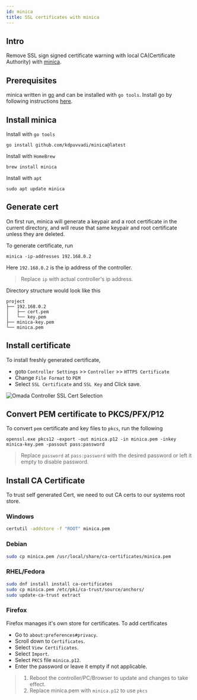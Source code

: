 ```yaml
---
id: minica
title: SSL certificates with minica
---
```


## Intro

Remove SSL sign signed certificate warning with local CA(Certificate Authority) with [minica](https://github.com/jsha/minica).

## Prerequisites

minica written in [go](https://go.dev/) and can be installed with `go tools`. Install go by following instructions [here](https://go.dev/doc/install).

## Install minica

Install with `go tools`

```shell
go install github.com/kdpuvvadi/minica@latest
```

Install with `HomeBrew`

```shell
brew install minica
```

Install with `apt`

```shell
sudo apt update minica
```

## Generate cert

On first run, minica will generate a keypair and a root certificate in the
current directory, and will reuse that same keypair and root certificate
unless they are deleted.

To generate certificate, run

```shell
minica -ip-addresses 192.168.0.2
```

Here `192.168.0.2` is the ip address of the controller.

> Replace `ip` with actual controller's ip address.

Directory structure would look like this

```tree
project
├── 192.168.0.2
│   ├── cert.pem
│   └── key.pem
├── minica-key.pem
└── minica.pem
```

## Install certificate

To install freshly generated certificate,

- goto `Controller Settings` >> `Controller` >> `HTTPS Certificate`
- Change `File Format` to `PEM`
- Select `SSL Certificate` and `SSL Key` and Click save.

![Omada Controller SSL Cert Selection](/img/omada-ssl-settings.png)

## Convert PEM certificate to PKCS/PFX/P12

To convert `pem` certificate and key files to `pkcs`, run the following

```shell
openssl.exe pkcs12 -export -out minica.p12 -in minica.pem -inkey minica-key.pem -passout pass:password
```

> Replace `password` at `pass:password` with the desired password or left it empty to disable password.

## Install CA Certificate

To trust self generated Cert, we need to out CA certs to our systems root store.

### Windows

```cmd
certutil -addstore -f "ROOT" minica.pem
```

### Debian

```bash
sudo cp minica.pem /usr/local/share/ca-certificates/minica.pem
```

### RHEL/Fedora

```bash
sudo dnf install install ca-certificates
sudo cp minica.pem /etc/pki/ca-trust/source/anchors/
sudo update-ca-trust extract
```

### Firefox

Firefox manages it's own store for certificates. To add certificates

- Go to `about:preferences#privacy`.
- Scroll down to `Certificates`.
- Select `View Certificates`.
- Select `Import`.
- Select `PKCS` file `minica.p12`.
- Enter the password or leave it empty if not applicable.

> 1. Reboot the controller/PC/Browser to update and changes to take effect.
> 2. Replace minica.pem with `minica.p12` to use `pkcs`
